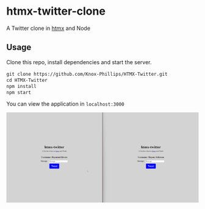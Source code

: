 # htmx-twitter-clone
A Twitter clone in [htmx](https://htmx.org) and Node

## Usage
Clone this repo, install dependencies and start the server.
```
git clone https://github.com/Knox-Phillips/HTMX-Twitter.git
cd HTMX-Twitter
npm install
npm start
```

You can view the application in `localhost:3000`


![demo gif](demo.gif)